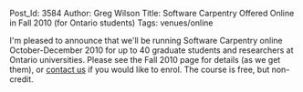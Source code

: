 Post_Id: 3584
Author: Greg Wilson
Title: Software Carpentry Offered Online in Fall 2010 (for Ontario students)
Tags: venues/online

<p>I'm pleased to announce that we'll be running Software Carpentry online October-December 2010 for up to 40 graduate students and researchers at Ontario universities.  Please see the Fall 2010 page for details (as we get them), or <a href="mailto:{{contact_email}}">contact us</a> if you would like to enrol. The course is free, but non-credit.</p>
